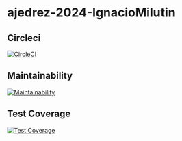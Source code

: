 # ajedrez-2024-IgnacioMilutin

## Circleci
[![CircleCI](https://dl.circleci.com/status-badge/img/gh/um-computacion-tm/ajedrez-2024-IgnacioMilutin/tree/main.svg?style=svg)](https://dl.circleci.com/status-badge/redirect/gh/um-computacion-tm/ajedrez-2024-IgnacioMilutin/tree/main)

## Maintainability
[![Maintainability](https://api.codeclimate.com/v1/badges/0736aa4c8b6ce45f9436/maintainability)](https://codeclimate.com/github/um-computacion-tm/ajedrez-2024-IgnacioMilutin/maintainability)

## Test Coverage
[![Test Coverage](https://api.codeclimate.com/v1/badges/0736aa4c8b6ce45f9436/test_coverage)](https://codeclimate.com/github/um-computacion-tm/ajedrez-2024-IgnacioMilutin/test_coverage)

